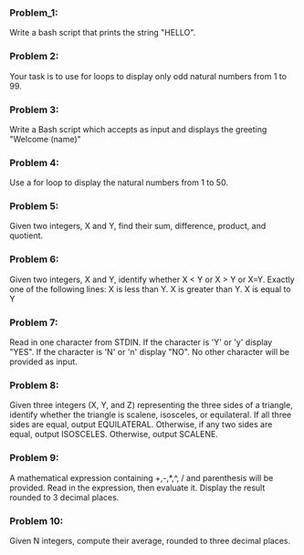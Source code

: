 ### Problem_1:
Write a bash script that prints the string "HELLO".

### Problem 2:
Your task is to use for loops to display only odd natural numbers from  1 to 99.

### Problem 3:
Write a Bash script which accepts  as input and displays the greeting "Welcome (name)"

### Problem 4:
Use a for loop to display the natural numbers from 1 to 50.

### Problem 5:
Given two integers, X and Y, find their sum, difference, product, and quotient.

### Problem 6:
Given two integers, X and Y, identify whether X < Y or X > Y or X=Y. Exactly one of the following lines: X is less than Y. X is greater than Y. X is equal to Y

### Problem 7:
Read in one character from STDIN. If the character is 'Y' or 'y' display "YES". If the character is 'N' or 'n' display "NO". No other character will be provided as input.

### Problem 8:
Given three integers (X, Y, and Z) representing the three sides of a triangle, identify whether the triangle is scalene, isosceles, or equilateral. If all three sides are equal, output EQUILATERAL. Otherwise, if any two sides are equal, output ISOSCELES. Otherwise, output SCALENE.

### Problem 9:
A mathematical expression containing +,-,*,^, / and parenthesis will be provided. Read in the expression, then evaluate it. Display the result rounded to 3 decimal places.

### Problem 10:
Given N integers, compute their average, rounded to three decimal places.
